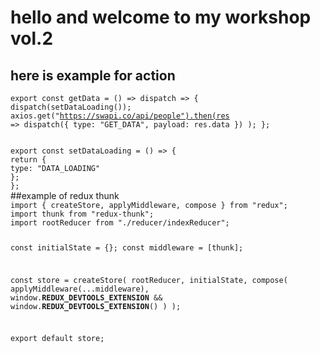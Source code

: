 # hello and welcome to my workshop vol.2

## here is example for action

<code>export const getData = () => dispatch => {
dispatch(setDataLoading());
axios.get("https://swapi.co/api/people").then(res =>
dispatch({
type: "GET_DATA",
payload: res.data
})
);
};
</code>

<code>
export const setDataLoading = () => {
return {
type: "DATA_LOADING"
};
};
</code>
##example of redux thunk
<code>
import { createStore, applyMiddleware, compose } from "redux";
import thunk from "redux-thunk";
import rootReducer from "./reducer/indexReducer";

const initialState = {};
const middleware = [thunk];

const store = createStore(
rootReducer,
initialState,
compose(
applyMiddleware(...middleware),
window.**REDUX_DEVTOOLS_EXTENSION** && window.**REDUX_DEVTOOLS_EXTENSION**()
)
);

export default store;

</code>
